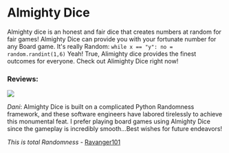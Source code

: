# Almighty Dice
Almighty dice is an honest and fair dice that creates numbers at random for fair games! Almighty Dice can provide you with your fortunate number for any Board game.  It's really Random: ```while x == "y":
    no = random.randint(1,6)``` Yeah! True, Alimighty dice provides the finest outcomes for everyone. Check out Alimighty Dice right now!
### Reviews:
![](https://github.com/Ravanger101/AlmightyDice/blob/main/Dani.gif)

*Dani*: Almighty Dice is built on a complicated Python Randomness framework, and these software engineers have labored tirelessly to achieve this monumental feat. I prefer playing board games using Almighty Dice since the gameplay is incredibly smooth...Best wishes for future endeavors! 

*This is total Randomness -*
[Ravanger101](https://github.com/Ravanger101)
